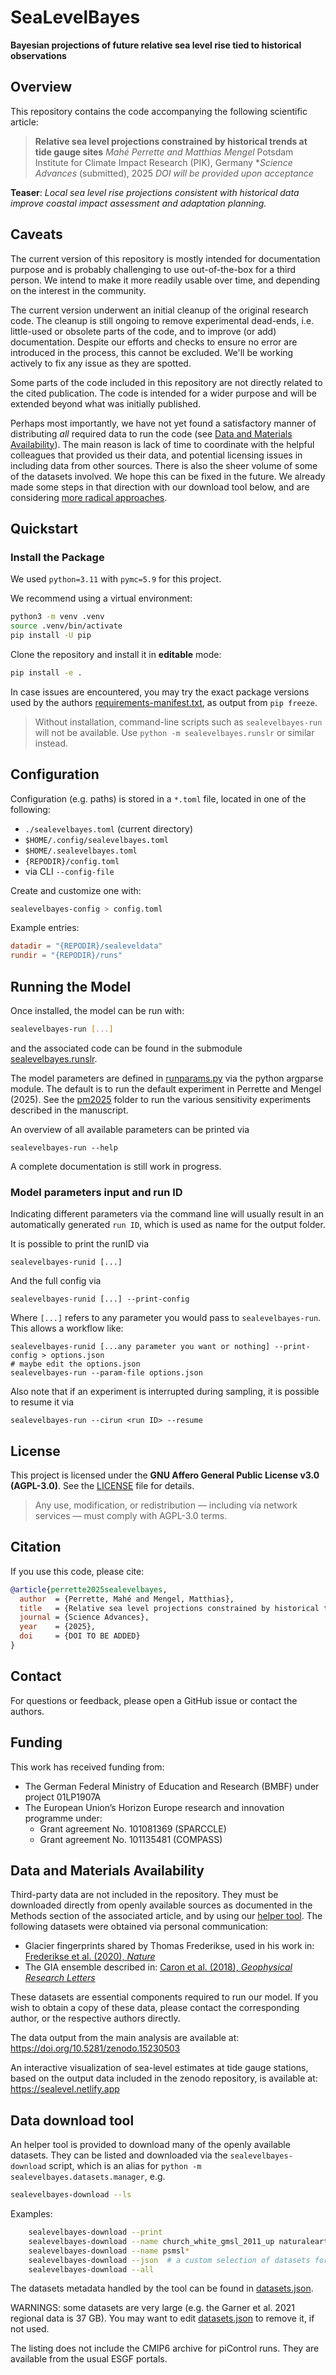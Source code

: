 # SeaLevelBayes

**Bayesian projections of future relative sea level rise tied to historical observations**

## Overview

This repository contains the code accompanying the following scientific article:

> **Relative sea level projections constrained by historical trends at tide gauge sites**
> *Mahé Perrette and Matthias Mengel*
> Potsdam Institute for Climate Impact Research (PIK), Germany
> **Science Advances* (submitted), 2025
> *DOI will be provided upon acceptance*

**Teaser**: *Local sea level rise projections consistent with historical data improve coastal impact assessment and adaptation planning.*

## Caveats

The current version of this repository is mostly intended for documentation purpose and is probably challenging to use out-of-the-box for 
a third person. We intend to make it more readily usable over time, and depending on the interest in the community.

The current version underwent an initial cleanup of the original research code. The cleanup is still ongoing 
to remove experimental dead-ends, i.e. little-used or obsolete parts of the code, and to improve (or add) documentation.
Despite our efforts and checks to ensure no error are introduced in the process, this cannot be excluded.
We'll be working actively to fix any issue as they are spotted. 

Some parts of the code included in this repository are not directly related to the cited publication. 
The code is intended for a wider purpose and will be extended beyond what was initially published.

Perhaps most importantly, we have not yet found a satisfactory manner of distributing *all* required data to run the code 
(see [Data and Materials Availability](#data-and-materials-availability)). The main reason is lack of time to coordinate
with the helpful colleagues that provided us their data, and potential licensing issues in including data from other sources. 
There is also the sheer volume of some of the datasets involved. We hope this can be fixed in the future. 
We already made some steps in that direction with our download tool below, 
and are considering [more radical approaches](https://snakemake.readthedocs.io/en/stable/).

## Quickstart

### Install the Package

We used `python=3.11` with `pymc=5.9` for this project.

We recommend using a virtual environment:

```bash
python3 -m venv .venv
source .venv/bin/activate
pip install -U pip
```

Clone the repository and install it in **editable** mode:

```bash
pip install -e .
```

In case issues are encountered, you may try the exact package versions used by the authors [requirements-manifest.txt](requirements-manifest.txt), as output from `pip freeze`.

> Without installation, command-line scripts such as `sealevelbayes-run` will not be available. Use `python -m sealevelbayes.runslr` or similar instead.

## Configuration

Configuration (e.g. paths) is stored in a `*.toml` file, located in one of the following:

- `./sealevelbayes.toml` (current directory)
- `$HOME/.config/sealevelbayes.toml`
- `$HOME/.sealevelbayes.toml`
- `{REPODIR}/config.toml`
- via CLI `--config-file`

Create and customize one with:

```bash
sealevelbayes-config > config.toml
```

Example entries:

```toml
datadir = "{REPODIR}/sealeveldata"
rundir = "{REPODIR}/runs"
```

## Running the Model

Once installed, the model can be run with:

```bash
sealevelbayes-run [...]
```

and the associated code can be found in the submodule [sealevelbayes.runslr](sealevelbayes/runslr.py). 

The model parameters are defined in [runparams.py](/sealevelbayes/runparams.py) via the python argparse module.
The default is to run the default experiment in Perrette and Mengel (2025). 
See the [pm2025](/pm2025) folder to run the various sensitivity experiments described in the manuscript.

An overview of all available parameters can be printed via

    sealevelbayes-run --help

A complete documentation is still work in progress.

### Model parameters input and run ID

Indicating different parameters via 
the command line will usually result in an automatically generated `run ID`, 
which is used as name for the output folder.

It is possible to print the runID via

    sealevelbayes-runid [...]

And the full config via

    sealevelbayes-runid [...] --print-config

Where `[...]` refers to any parameter you would pass to `sealevelbayes-run`.
This allows a workflow like:

    sealevelbayes-runid [...any parameter you want or nothing] --print-config > options.json
    # maybe edit the options.json
    sealevelbayes-run --param-file options.json

Also note that if an experiment is interrupted during sampling, it is possible to resume it via

    sealevelbayes-run --cirun <run ID> --resume
    

## License

This project is licensed under the **GNU Affero General Public License v3.0 (AGPL-3.0)**.
See the [LICENSE](./LICENSE) file for details.

> Any use, modification, or redistribution — including via network services — must comply with AGPL-3.0 terms.

## Citation

If you use this code, please cite:

```bibtex
@article{perrette2025sealevelbayes,
  author  = {Perrette, Mahé and Mengel, Matthias},
  title   = {Relative sea level projections constrained by historical trends at tide gauge sites},
  journal = {Science Advances},
  year    = {2025},
  doi     = {DOI TO BE ADDED}
}
```

## Contact

For questions or feedback, please open a GitHub issue or contact the authors.

## Funding

This work has received funding from:

- The German Federal Ministry of Education and Research (BMBF) under project 01LP1907A
- The European Union’s Horizon Europe research and innovation programme under:
  - Grant agreement No. 101081369 (SPARCCLE)
  - Grant agreement No. 101135481 (COMPASS)

## Data and Materials Availability

Third-party data are not included in the repository. 
They must be downloaded directly from openly available sources as documented in the Methods section of the associated article,
and by using our [helper tool](#data-download-tool). The following datasets were obtained via personal communication:

- Glacier fingerprints shared by Thomas Frederikse, used in his work in: [Frederikse et al. (2020), *Nature*](https://www.nature.com/articles/s41586-020-2591-3)
- The GIA ensemble described in: [Caron et al. (2018), *Geophysical Research Letters*](https://doi.org/10.1002/2017GL076644)

These datasets are essential components required to run our model.
If you wish to obtain a copy of these data, please contact the corresponding author, or the respective authors directly. 

The data output from the main analysis are available at:
  https://doi.org/10.5281/zenodo.15230503

An interactive visualization of sea-level estimates at tide gauge stations, based on the output data included in the zenodo repository, is available at:
  https://sealevel.netlify.app


## Data download tool

An helper tool is provided to download many of the openly available datasets.
They can be listed and downloaded via the `sealevelbayes-download` script,
which is an alias for `python -m sealevelbayes.datasets.manager`, e.g.

```bash
sealevelbayes-download --ls
```

Examples:

```bash
    sealevelbayes-download --print
    sealevelbayes-download --name church_white_gmsl_2011_up naturalearth/ne_110m_coastline
    sealevelbayes-download --name psmsl*
    sealevelbayes-download --json  # a custom selection of datasets for basic use of the package without recalibration
    sealevelbayes-download --all
```

The datasets metadata handled by the tool can be found in [datasets.json](pm2025/datasets.json).

WARNINGS: some datasets are very large (e.g. the Garner et al. 2021 regional data is 37 GB). You may want to edit [datasets.json](pm2025/datasets.json) to remove it, if not used.

The listing does not include the CMIP6 archive for piControl runs. They are available from the usual ESGF portals.  
